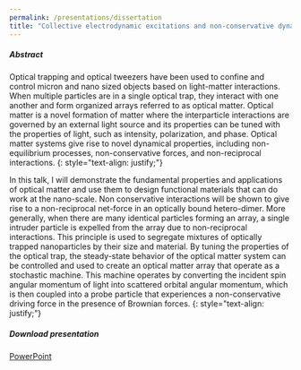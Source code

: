 ```yaml
---
permalink: /presentations/dissertation
title: "Collective electrodynamic excitations and non-conservative dynamics in optical matter and meta-atom systems"
---
```


##### Abstract

Optical trapping and optical tweezers have been used to confine and control micron and nano sized objects based on light-matter interactions. When multiple particles are in a single optical trap, they interact with one another and form organized arrays referred to as optical matter. Optical matter is a novel formation of matter where the interparticle interactions are governed by an external light source and its properties can be tuned with the properties of light, such as intensity, polarization, and phase. Optical matter systems give rise to novel dynamical properties, including non-equilibrium processes, non-conservative forces, and non-reciprocal interactions.
{: style="text-align: justify;"}

In this talk, I will demonstrate the fundamental properties and applications of optical matter and use them to design functional materials that can do work at the nano-scale. Non conservative interactions will be shown to give rise to a non-reciprocal net-force in an optically bound hetero-dimer. More generally, when there are many identical particles forming an array, a single intruder particle is expelled from the array due to non-reciprocal interactions. This principle is used to segregate mixtures of optically trapped nanoparticles by their size and material. By tuning the properties of the optical trap, the steady-state behavior of the optical matter system can be controlled and used to create an optical matter array that operate as a stochastic machine. This machine operates by converting the incident spin angular momentum of light into scattered orbital angular momentum, which is then coupled into a probe particle that experiences a non-conservative driving force in the presence of Brownian forces.
{: style="text-align: justify;"}

##### Download presentation
[PowerPoint](https://jparker.nyc3.digitaloceanspaces.com/john_parker_thesis_defense.pptx)
